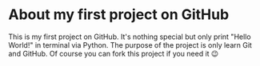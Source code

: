 # About my first project on GitHub

This is my first project on GitHub. It's nothing special but only print "Hello World!" in terminal via Python.
The purpose of the project is only learn Git and GitHub.
Of course you can fork this project if you need it 😉
